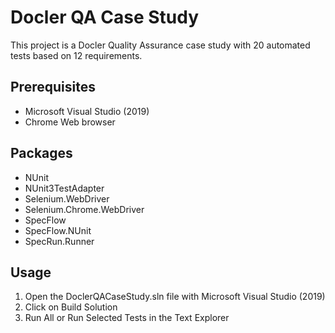 ﻿# Docler QA Case Study

This project is a Docler Quality Assurance case study with 20 automated tests based on 12 requirements.

## Prerequisites

* Microsoft Visual Studio (2019)
* Chrome Web browser

## Packages

* NUnit
* NUnit3TestAdapter
* Selenium.WebDriver
* Selenium.Chrome.WebDriver
* SpecFlow
* SpecFlow.NUnit
* SpecRun.Runner

## Usage

1. Open the DoclerQACaseStudy.sln file with Microsoft Visual Studio (2019)
2. Click on Build Solution
3. Run All or Run Selected Tests in the Text Explorer